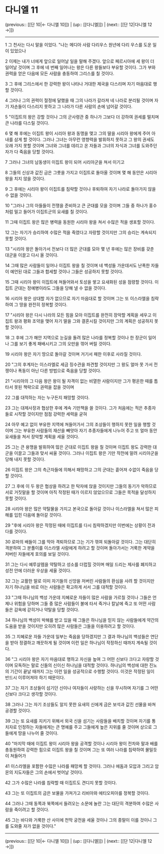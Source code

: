 # 다니엘 11

(previous:: [[단 10|← 다니엘 10]]) | (up:: [[다니엘]]) | (next:: [[단 12|다니엘 12 →]])

***




1 
그 천사는 다시 말을 이었다. "나는 메디아 사람 다리우스 원년에 다리 우스를 도운 일이 있었으나 



2 
이제는 내가 너에게 앞으로 일어날 일을 말해 주겠다. 앞으로 페르시아에 세 왕이 더 일어날 것이며 그 후에 네 번째 일어나는 왕은 다른 왕들보다 부유할 것이다. 그가 부와 권력을 얻은 다음에 모든 사람을 충동하여 그리스를 칠 것이다. 



3 
그 후에 그리스에서 한 강력한 왕이 나타나 거대한 제국을 다스리며 자기 마음대로 행할 것이다. 



4 
그러나 그의 권력이 절정에 달했을 때 그의 나라가 갈라져 네 나라로 분리될 것이며 자기 자손들이 다스리지 못하고 그 나라가 다른 사람의 손에 넘어갈 것이다. 



5 
"이집트의 왕은 강할 것이나 그의 군사령관 중 하나가 그보다 더 강하여 권세를 떨치며 큰 나라를 다스릴 것이다. 



6 
몇 해 후에는 이집트 왕이 시리아 왕과 동맹을 맺고 그의 딸을 시리아 왕에게 주어 아내를 삼게 할 것이다. 그러나 그녀는 아무런 영향력을 발휘하지 못하고 그 왕의 권세도 오래 가지 못할 것이며 그녀와 그녀를 데리고 온 자들과 그녀의 자식과 그녀를 도와주던 자가 다 죽음을 당할 것이다. 



7 
그러나 그녀의 남동생이 이집트 왕이 되어 시리아군을 쳐서 이기고 



8 
그들의 신상과 값진 금은 그릇을 가지고 이집트로 돌아올 것이며 몇 해 동안은 시리아 왕을 치지 않을 것이다. 



9 
그 후에는 시리아 왕이 이집트를 침략할 것이나 후퇴하여 자기 나라로 돌아가지 않을 수 없을 것이다. 



10 
"그러나 그의 아들들이 전쟁을 준비하고 큰 군대를 모을 것이며 그들 중 하나가 홍수처럼 밀고 들어가 이집트군의 요새를 칠 것이다. 



11 
그때 이집트 왕은 많은 병력을 동원한 시리아 왕을 쳐서 수많은 적을 생포할 것이다. 



12 
그는 자기가 승리하여 수많은 적을 죽였다고 자랑할 것이지만 그의 승리는 계속되지 못할 것이다. 



13 
"시리아 왕은 돌아가서 전보다 더 많은 군대를 모아 몇 년 후에는 많은 장비를 갖춘 대군을 이끌고 다시 올 것이다. 



14 
그때 많은 사람들이 일어나 이집트 왕을 칠 것이며 네 백성들 가운데서도 난폭한 자들이 예언된 대로 그들과 합세할 것이나 그들은 성공하지 못할 것이다. 



15 
그때 시리아 왕이 이집트에 쳐들어와서 토성을 쌓고 요새화된 성을 점령할 것이다. 이집트 군대는 정예병이라도 그들을 당해 낼 수 없을 것이다. 



16 
시리아 왕은 상대할 자가 없으므로 자기 마음대로 할 것이며 그는 또 이스라엘을 침략하여 그 땅을 완전히 정복할 것이다. 



17 
"시리아 왕은 다시 나라의 모든 힘을 모아 이집트를 완전히 장악할 계획을 세우고 이집트 왕과 평화 조약을 맺어 자기 딸을 그와 결혼시킬 것이지만 그의 계획은 성공하지 못할 것이다. 



18 
그 후에 그가 해안 지역으로 눈길을 돌려 많은 나라를 정복할 것이나 한 장군이 일어나 그를 보기 좋게 패배시키고 그의 오만을 꺾어 버릴 것이다. 



19 
시리아 왕은 자기 땅으로 돌아갈 것이며 거기서 패한 이후로 사라질 것이다. 



20 
"그의 후계자는 이스라엘로 세금 징수관을 파견할 것이지만 그 왕도 얼마 못 가서 전쟁이나 폭동이 아닌 다른 방법으로 죽음을 당할 것이다. 



21 
"시리아의 그 다음 왕은 왕이 될 자격이 없는 비열한 사람이지만 그가 평온한 때를 틈타서 못된 책략으로 권력을 잡을 것이며 



22 
그를 대적하는 자는 누구든지 패망할 것이다. 



23 
그는 대제사장과 협상한 후에 계속 기만책을 쓸 것이다. 그가 처음에는 적은 추종자들로 시작할 것이지만 점점 강력한 세력을 굳혀 



24 
아무 예고 없이 부유한 지역에 쳐들어가서 그의 조상들이 행하지 못한 일을 행할 것이며 그는 부유한 사람들의 재산을 빼앗아 자기 추종자들에게 나누어 주고 또 얼마 동안 요새들을 쳐서 장악할 계획을 세울 것이다. 



25 
그는 큰 용맹을 발휘하여 많은 군대로 이집트 왕을 칠 것이며 이집트 왕도 강력한 대군을 이끌고 그들과 맞서 싸울 것이다. 그러나 이집트 왕은 기만 작전에 말려 시리아군을 당해 내지 못할 것이다. 



26 
이집트 왕은 그의 측근자들에 의해서 패망하고 그의 군대는 흩어져 수없이 죽음을 당할 것이다. 



27 
그 후에 이 두 왕은 협상을 하려고 한 탁자에 앉을 것이지만 그들의 동기가 악하므로 서로 거짓말을 할 것이며 아직 작정된 때가 이르지 않았으므로 그들은 목적을 달성하지 못할 것이다. 



28 
시리아 왕은 많은 약탈물을 가지고 본국으로 돌아갈 것이나 이스라엘을 쳐서 많은 피해를 입힌 다음에 돌아갈 것이다. 



29 
"후에 시리아 왕은 작정된 때에 이집트를 다시 침략하겠지만 이번에는 상황이 전과 다를 것이다. 



30 
로마의 배들이 그를 막아 격퇴하므로 그는 기가 꺾여 되돌아갈 것이다. 그는 대단히 격분하여 그 분풀이를 이스라엘 사람에게 하려고 할 것이며 돌아가서는 거룩한 계약을 저버린 자들에게 호의를 보일 것이다. 



31 
그는 다시 예루살렘을 약탈하고 성소를 더럽힐 것이며 매일 드리는 제사를 폐지하고 성전 안에 더러운 우상을 세울 것이다. 



32 
그는 교활한 말로 이미 자기들의 신앙을 저버린 사람들의 환심을 사려 할 것이지만 자기 하나님을 바로 아는 사람들은 확고하게 서서 그를 대적할 것이다. 



33 
"그때 하나님의 백성 가운데 지혜로운 자들이 많은 사람을 가르칠 것이나 그들은 언제나 위험을 당하며 그들 중 많은 사람들이 불에 타서 죽거나 칼날에 죽고 또 어떤 사람들은 감옥에 갇히거나 약탈을 당할 것이다. 



34 
하나님의 백성이 박해를 받고 있을 때 그들은 하나님을 믿지 않는 사람들에게 약간의 도움을 받을 것이지만 오히려 많은 사람들은 그들을 이용하려고 할 것이다. 



35 
그 지혜로운 자들 가운데 일부는 죽음을 당하겠지만 그 결과 하나님의 백성들은 연단을 받아 정결하고 깨끗하게 될 것이며 이런 일은 하나님이 작정하신 때까지 계속될 것이다. 



36 
"그 시리아 왕은 자기 마음대로 행하고 자신을 높여 그 어떤 신보다 크다고 자랑할 것이며 모독하는 말로 신들의 신이신 하나님을 대적할 것이다. 하나님의 백성에 대한 진노의 기간이 끝날 때까지 그는 이런 일을 성공적으로 수행할 것이다. 이것은 작정된 일이 반드시 이루어져야 하기 때문이다. 



37 
그는 자기 조상들이 섬기던 신이나 여자들이 사랑하는 신을 무시하며 자기를 그 어떤 신보다 크다고 생각할 것이다. 



38 
그러나 그는 자기 조상들도 알지 못한 요새의 신에게 금은 보석과 값진 선물을 바쳐 공경할 것이다. 



39 
그는 또 요새를 지키기 위해서 외국 신을 섬기는 사람들을 배치할 것이며 자기를 통치자로 인정하는 자들에게는 큰 명예를 주고 그들에게 높은 지위를 줄 것이며 상으로 그들에게 땅을 나누어 줄 것이다. 



40 
"마지막 때에 이집트 왕이 시리아 왕을 공격할 것이나 시리아 왕이 전차와 말과 배를 총동원하여 강력한 힘으로 이집트 왕을 칠 것이며 그는 또 여러 나라를 침략하여 물밀듯이 쳐들어가 



41 
이스라엘을 포함한 수많은 나라를 패망케 할 것이다. 그러나 에돔과 모압과 그리고 암몬의 지도자들은 그의 손에서 벗어날 것이다. 



42 
그가 수많은 나라를 침략할 때 이집트도 견디지 못할 것이다. 



43 
그는 또 이집트의 금은 보물을 가져가고 리비아와 에티오피아를 정복할 것이다. 



44 
그러나 그때 동쪽과 북쪽에서 들려오는 소문에 놀란 그는 대단히 격분하여 수많은 사람을 죽이려고 할 것이다. 



45 
그는 바다와 거룩한 산 사이에 천막 궁전을 세울 것이나 그의 종말이 이를 것이니 그를 도와줄 자가 없을 것이다."

***

(previous:: [[단 10|← 다니엘 10]]) | (up:: [[다니엘]]) | (next:: [[단 12|다니엘 12 →]])
